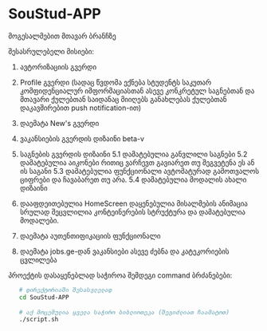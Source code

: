 # SouStud-APP

მოგესალმებით მთავარ ბრანჩზე

შესასრულებელი მისიები:
  1. ავტორიზაციის გვერდი
  2. Profile გვერდი (სადაც წვდომა ექნება სტუდენტს საკუთარ კომფიდენციალურ იმფორმაციასთან ასევე
      კონკრეტულ საგნებთან და მთავარი ქულებთან საიდანაც მიიღებს განახლებას ქულებთან დაკავშირებით push notification-ით)
  3. დაემატა New's გვერდი
  4. ვაკანსიების გვერდის დიზაინი beta-v
  5. საგნების გვერდის დიზაინი
     5.1 დამატებულია განვლილი საგნები
     5.2 დამატებულია აიკონები რითიც ვარჩევთ გავიარეთ თუ შეგვეტენა ეს ან ის საგანი
     5.3 დამატებულია ფუნქციონალი ავტომატურად გამოთვალოს ციფრები და ჩავაბარეთ თუ არა.
     5.4 დამატებულია მოდალის ახალი დიზაინი
  6. დააფდეითებულია HomeScreen დაყენებულია მისალმების ანიმაცია სრულად შეცვლილია კონტეინერების სტრუქტურა და დამატებულია მოდალები.

  7. დაემატა აუთენთიფიკაციის ფუნქციონალი

  8. დაემატა jobs.ge-დან ვაკანსიები ასევე ძებნა და კატეკორიების ცვლილება

  
  პროექტის დასაყენებლად საჭიროა შემდეგი command ბრძანებები:
     
  ```bash
     # დირექტორიაში შესასვლელად
     cd SouStud-APP
     
     # აქ მოცემულია ყველა საჭირო ბიბლიოთეკა (შეგიძლიათ ჩაამატოთ)
     ./script.sh 
